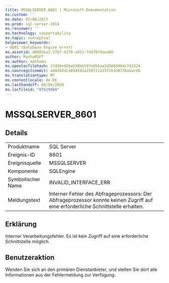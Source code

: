 ```yaml
---
title: MSSQLSERVER_8601 | Microsoft-Dokumentation
ms.custom: ''
ms.date: 03/06/2017
ms.prod: sql-server-2014
ms.reviewer: ''
ms.technology: supportability
ms.topic: conceptual
helpviewer_keywords:
- 8601 (Database Engine error)
ms.assetid: d8603ea1-27b7-4379-a451-744787daea66
author: MashaMSFT
ms.author: mathoma
ms.openlocfilehash: 17458e92beb38b6597e056aa2d566896dc743324
ms.sourcegitcommit: ad4d92dce894592a259721a1571b1d8736abacdb
ms.translationtype: MT
ms.contentlocale: de-DE
ms.lasthandoff: 08/04/2020
ms.locfileid: "87619860"
---
```

# <a name="mssqlserver_8601"></a>MSSQLSERVER_8601
    
## <a name="details"></a>Details  
  
|||  
|-|-|  
|Produktname|SQL Server|  
|Ereignis-ID|8601|  
|Ereignisquelle|MSSQLSERVER|  
|Komponente|SQLEngine|  
|Symbolischer Name|INVALID_INTERFACE_ERR|  
|Meldungstext|Interner Fehler des Abfrageprozessors: Der Abfrageprozessor konnte keinen Zugriff auf eine erforderliche Schnittstelle erhalten.|  
  
## <a name="explanation"></a>Erklärung  
 Interner Verarbeitungsfehler. Es ist kein Zugriff auf eine erforderliche Schnittstelle möglich.  
  
## <a name="user-action"></a>Benutzeraktion  
 Wenden Sie sich an den primären Dienstanbieter, und stellen Sie dort alle Informationen aus der Fehlermeldung zur Verfügung.  
  
  
